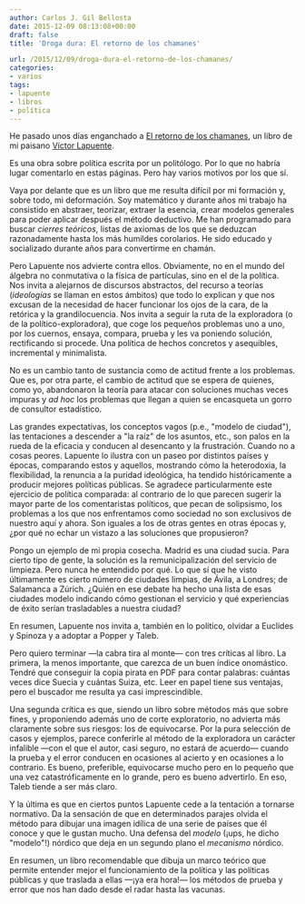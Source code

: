 ```yaml
---
author: Carlos J. Gil Bellosta
date: 2015-12-09 08:13:08+00:00
draft: false
title: 'Droga dura: El retorno de los chamanes'

url: /2015/12/09/droga-dura-el-retorno-de-los-chamanes/
categories:
- varios
tags:
- lapuente
- libros
- política
---
```


He pasado unos días enganchado a [El retorno de los chamanes](http://www.casadellibro.com/libro-el-retorno-de-los-chamanes/9788499424408/2595089), un libro de mi paisano [Víctor Lapuente](https://twitter.com/VictorLapuente).

Es una obra sobre política escrita por un politólogo. Por lo que no habría lugar comentarlo en estas páginas. Pero hay varios motivos por los que sí.

Vaya por delante que es un libro que me resulta difícil por mi formación y, sobre todo, mi deformación. Soy matemático y durante años mi trabajo ha consistido en abstraer, teorizar, extraer la esencia, crear modelos generales para poder aplicar después el método deductivo. Me han programado para buscar _cierres teóricos_, listas de axiomas de los que se deduzcan razonadamente hasta los más humildes corolarios. He sido educado y socializado durante años para convertirme en chamán.

Pero Lapuente nos advierte contra ellos. Obviamente, no en el mundo del álgebra no conmutativa o la física de partículas, sino en el de la política. Nos invita a alejarnos de discursos abstractos, del recurso a teorías (_ideologías_ se llaman en estos ámbitos) que todo lo explican y que nos excusan de la necesidad de hacer funcionar los ojos de la cara, de la retórica y la grandilocuencia. Nos invita a seguir la ruta de la exploradora (o de la político-exploradora), que coge los pequeños problemas uno a uno, por los cuernos, ensaya, compara, prueba y les va poniendo solución, rectificando si procede. Una política de hechos concretos y asequibles, incremental y minimalista.

No es un cambio tanto de sustancia como de actitud frente a los problemas. Que es, por otra parte, el cambio de actitud que se espera de quienes, como yo, abandonaron la teoría para atacar con soluciones muchas veces impuras y _ad hoc_ los problemas que llegan a quien se encasqueta un gorro de consultor estadístico.

Las grandes expectativas, los conceptos vagos (p.e., "modelo de ciudad"), las tentaciones a descender a "la raíz" de los asuntos, etc., son palos en la rueda de la eficacia y conducen al desencanto y la frustración. Cuando no a cosas peores. Lapuente lo ilustra con un paseo por distintos países y épocas, comparando estos y aquellos, mostrando cómo la heterodoxia, la flexibilidad, la renuncia a la puridad ideológica, ha tendido históricamente a producir mejores políticas públicas. Se agradece particularmente este ejercicio de política comparada: al contrario de lo que parecen sugerir la mayor parte de los comentaristas políticos, que pecan de solipsismo, los problemas a los que nos enfrentamos como sociedad no son exclusivos de nuestro aquí y ahora. Son iguales a los de otras gentes en otras épocas y, ¿por qué no echar un vistazo a las soluciones que propusieron?

Pongo un ejemplo de mi propia cosecha. Madrid es una ciudad sucia. Para cierto tipo de gente, la solución es la remunicipalización del servicio de limpieza. Pero nunca he entendido por qué. Lo que sí que he visto últimamente es cierto número de ciudades limpias, de Ávila, a Londres; de Salamanca a Zúrich. ¿Quién en ese debate ha hecho una lista de esas ciudades modelo indicando cómo gestionan el servicio y qué experiencias de éxito serían trasladables a nuestra ciudad?

En resumen, Lapuente nos invita a, también en lo político, olvidar a Euclides y Spinoza y a adoptar a Popper y Taleb.

Pero quiero terminar —la cabra tira al monte— con tres críticas al libro. La primera, la menos importante, que carezca de un buen índice onomástico. Tendré que conseguir la copia pirata en PDF para contar palabras: cuántas veces dice Suecia y cuántas Suiza, etc. Leer en papel tiene sus ventajas, pero el buscador me resulta ya casi imprescindible.

Una segunda crítica es que, siendo un libro sobre métodos más que sobre fines, y proponiendo además uno de corte exploratorio, no advierta más claramente sobre sus riesgos: los de equivocarse. Por la pura selección de casos y ejemplos, parece conferirle al método de la exploradora un carácter infalible —con el que el autor, casi seguro, no estará de acuerdo— cuando la prueba y el error conducen en ocasiones al acierto y en ocasiones a lo contrario. Es bueno, preferible, equivocarse mucho pero en lo pequeño que una vez catastróficamente en lo grande, pero es bueno advertirlo. En eso, Taleb tiende a ser más claro.

Y la última es que en ciertos puntos Lapuente cede a la tentación a tornarse normativo. Da la sensación de que en determinados parajes olvida el método para dibujar una imagen idílica de una serie de países que él conoce y que le gustan mucho. Una defensa del _modelo_ (¡ups, he dicho "modelo"!) nórdico que deja en un segundo plano el _mecanismo_ nórdico.

En resumen, un libro recomendable que dibuja un marco teórico que permite entender mejor el funcionamiento de la política y las políticas públicas y que traslada a ellas —¡ya era hora!— los métodos de prueba y error que nos han dado desde el radar hasta las vacunas.
